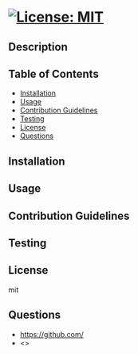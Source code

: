#  [![License: MIT](https://img.shields.io/badge/License-MIT-yellow.svg)](https://opensource.org/licenses/MIT)
## Description


## Table of Contents
* [Installation](#installation)
* [Usage](#usage)
* [Contribution Guidelines](#contribution)
* [Testing](#testing) 
* [License](#license)
* [Questions](#questions)
  
## Installation


## Usage


## Contribution Guidelines


## Testing


## License
mit

## Questions
* <https://github.com/>
* <>